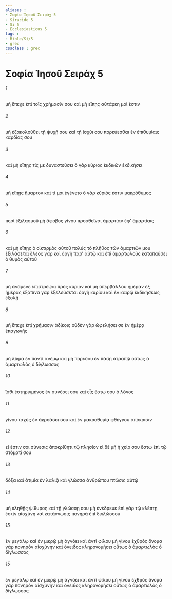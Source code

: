 ```yaml
---
aliases : 
- Σοφία Ἰησοῦ Σειράχ 5
- Siracide 5
- Si 5
- Ecclesiasticus 5
tags : 
- Bible/Si/5
- grec
cssclass : grec
---
```


# Σοφία Ἰησοῦ Σειράχ 5

###### 1
μὴ ἔπεχε ἐπὶ τοῖς χρήμασίν σου καὶ μὴ εἴπῃς αὐτάρκη μοί ἐστιν
###### 2
μὴ ἐξακολούθει τῇ ψυχῇ σου καὶ τῇ ἰσχύι σου πορεύεσθαι ἐν ἐπιθυμίαις καρδίας σου
###### 3
καὶ μὴ εἴπῃς τίς με δυναστεύσει ὁ γὰρ κύριος ἐκδικῶν ἐκδικήσει
###### 4
μὴ εἴπῃς ἥμαρτον καὶ τί μοι ἐγένετο ὁ γὰρ κύριός ἐστιν μακρόθυμος
###### 5
περὶ ἐξιλασμοῦ μὴ ἄφοβος γίνου προσθεῖναι ἁμαρτίαν ἐφ' ἁμαρτίαις
###### 6
καὶ μὴ εἴπῃς ὁ οἰκτιρμὸς αὐτοῦ πολύς τὸ πλῆθος τῶν ἁμαρτιῶν μου ἐξιλάσεται ἔλεος γὰρ καὶ ὀργὴ παρ' αὐτῷ καὶ ἐπὶ ἁμαρτωλοὺς καταπαύσει ὁ θυμὸς αὐτοῦ
###### 7
μὴ ἀνάμενε ἐπιστρέψαι πρὸς κύριον καὶ μὴ ὑπερβάλλου ἡμέραν ἐξ ἡμέρας ἐξάπινα γὰρ ἐξελεύσεται ὀργὴ κυρίου καὶ ἐν καιρῷ ἐκδικήσεως ἐξολῇ
###### 8
μὴ ἔπεχε ἐπὶ χρήμασιν ἀδίκοις οὐδὲν γὰρ ὠφελήσει σε ἐν ἡμέρᾳ ἐπαγωγῆς
###### 9
μὴ λίκμα ἐν παντὶ ἀνέμῳ καὶ μὴ πορεύου ἐν πάσῃ ἀτραπῷ οὕτως ὁ ἁμαρτωλὸς ὁ δίγλωσσος
###### 10
ἴσθι ἐστηριγμένος ἐν συνέσει σου καὶ εἷς ἔστω σου ὁ λόγος
###### 11
γίνου ταχὺς ἐν ἀκροάσει σου καὶ ἐν μακροθυμίᾳ φθέγγου ἀπόκρισιν
###### 12
εἰ ἔστιν σοι σύνεσις ἀποκρίθητι τῷ πλησίον εἰ δὲ μή ἡ χείρ σου ἔστω ἐπὶ τῷ στόματί σου
###### 13
δόξα καὶ ἀτιμία ἐν λαλιᾷ καὶ γλῶσσα ἀνθρώπου πτῶσις αὐτῷ
###### 14
μὴ κληθῇς ψίθυρος καὶ τῇ γλώσσῃ σου μὴ ἐνέδρευε ἐπὶ γὰρ τῷ κλέπτῃ ἐστὶν αἰσχύνη καὶ κατάγνωσις πονηρὰ ἐπὶ διγλώσσου
###### 15
ἐν μεγάλῳ καὶ ἐν μικρῷ μὴ ἀγνόει καὶ ἀντὶ φίλου μὴ γίνου ἐχθρός ὄνομα γὰρ πονηρὸν αἰσχύνην καὶ ὄνειδος κληρονομήσει οὕτως ὁ ἁμαρτωλὸς ὁ δίγλωσσος
###### 15
ἐν μεγάλῳ καὶ ἐν μικρῷ μὴ ἀγνόει καὶ ἀντὶ φίλου μὴ γίνου ἐχθρός ὄνομα γὰρ πονηρὸν αἰσχύνην καὶ ὄνειδος κληρονομήσει οὕτως ὁ ἁμαρτωλὸς ὁ δίγλωσσος
